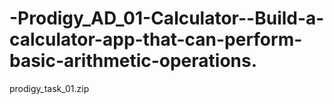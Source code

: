 # -Prodigy_AD_01-Calculator--Build-a-calculator-app-that-can-perform-basic-arithmetic-operations.
prodigy_task_01.zip
